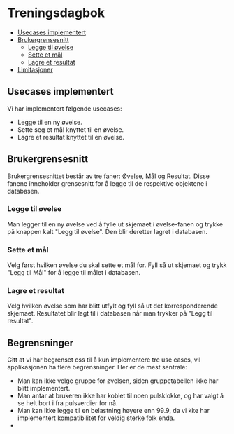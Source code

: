 # Treningsdagbok

- [Usecases implementert](#usecases-implementert)
- [Brukergrensesnitt](#brukergrensesnitt)
  * [Legge til øvelse](#legge-til-øvelse)
  * [Sette et mål](#sette-et-mål)
  * [Lagre et resultat](#lagre-et-resultat)
- [Limitasjoner](#limitasjoner)
## Usecases implementert

Vi har implementert følgende usecases:
 - Legge til en ny øvelse.
 - Sette seg et mål knyttet til en øvelse.
 - Lagre et resultat knyttet til en øvelse.

## Brukergrensesnitt

Brukergrensesnittet består av tre faner: Øvelse, Mål og Resultat. Disse fanene inneholder grensesnitt for å legge til de respektive objektene i databasen.

### Legge til øvelse

Man legger til en ny øvelse ved å fylle ut skjemaet i øvelse-fanen og trykke på knappen kalt "Legg til øvelse". Den blir deretter lagret i databasen.

### Sette et mål

Velg først hvilken øvelse du skal sette et mål for. Fyll så ut skjemaet og trykk "Legg til Mål" for å legge til målet i databasen.

### Lagre et resultat

Velg hvilken øvelse som har blitt utfylt og fyll så ut det korresponderende skjemaet. Resultatet blir lagt til i databasen når man trykker på "Legg til resultat".

## Begrensninger
Gitt at vi har begrenset oss til å kun implementere tre use cases, vil applikasjonen ha flere begrensninger. Her er de mest sentrale:
- Man kan ikke velge gruppe for øvelsen, siden gruppetabellen ikke har blitt implementert.
- Man antar at brukeren ikke har koblet til noen pulsklokke, og har valgt å se helt bort i fra pulsverdier for nå.
- Man kan ikke legge til en belastning høyere enn 99.9, da vi kke har implementert kompatibilitet for veldig sterke folk enda.
- 
